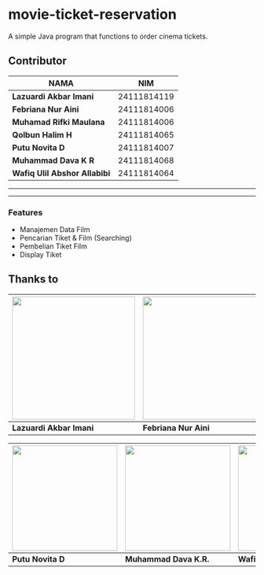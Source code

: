 # movie-ticket-reservation
A simple Java program that functions to order cinema tickets.

##  Contributor
| NAMA | NIM |
|--------|--------|
| **Lazuardi Akbar Imani** | 24111814119 |
| **Febriana Nur Aini** | 24111814006 |
| **Muhamad Rifki Maulana** | 24111814006 |
| **Qolbun Halim H** | 24111814065 |
| **Putu Novita D** | 24111814007 |
| **Muhammad Dava K R**| 24111814068 |
| **Wafiq Ulil Abshor Allabibi**| 24111814064 |

---

---
### Features
- Manajemen Data Film 
- Pencarian Tiket & Film (Searching)   
- Pembelian Tiket Film 
- Display Tiket


## Thanks to

| [<img src="https://avatars.githubusercontent.com/u/43921327?v=4" width="250"/>](https://github.com/Dezkrazzer) | [<img src="https://avatars.githubusercontent.com/u/197025301?v=4" width="250"/>](https://github.com/beeena4) | [<img src="https://avatars.githubusercontent.com/u/208225069?v=4" width="250"/>](https://github.com/rifkimaulana25) | [<img src="https://avatars.githubusercontent.com/u/206008673?v=4" width="250"/>](https://github.com/byeone001) 
| --- | --- | --- | --- |
| **Lazuardi Akbar Imani** | **Febriana Nur Aini** | **Muhamad Rifki Maulana** | **Qolbun Halim Hidayatullah** |


|[<img src="https://avatars.githubusercontent.com/u/208145298?v=4" width="214"/>](https://github.com/Chokycakep) | [<img src="https://avatars.githubusercontent.com/u/208224463?v=4" width="214"/>](https://github.com/SUPERChild973) | [<img src="https://avatars.githubusercontent.com/u/208254287?v=4" width="214"/>](https://github.com/wafiqulil2603) | &nbsp; |
| --- | --- | --- | --- |
| **Putu Novita D** | **Muhammad Dava K.R.** | **Wafiq Ulil Absor A.** |







